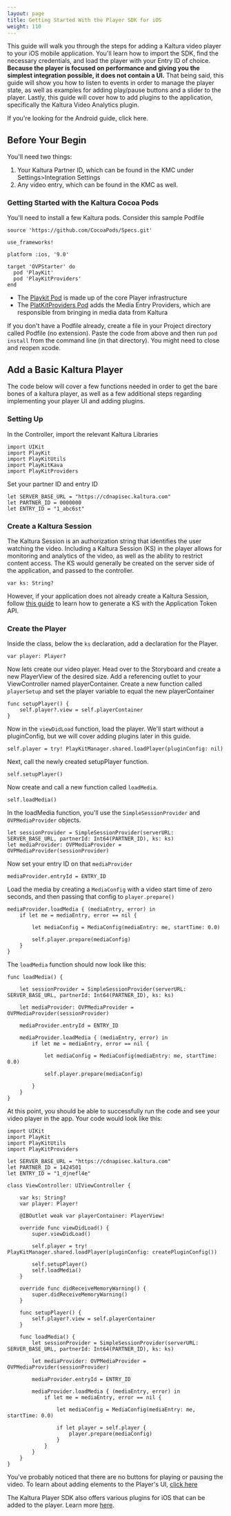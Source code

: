 ```yaml
---
layout: page
title: Getting Started With the Player SDK for iOS
weight: 110
---
```


This guide will walk you through the steps for adding a Kaltura video player to your iOS mobile application. You'll learn how to import the SDK, find the necessary credentials, and load the player with your Entry ID of choice. **Because the player is focused on performance and giving you the simplest integration possible, it does not contain a UI.** That being said, this guide will show you how to listen to events in order to manage the player state, as well as examples for adding play/pause buttons and a slider to the player. 
Lastly, this guide will cover how to add plugins to the application, specifically the Kaltura Video Analytics plugin.

If you're looking for the Android guide, click here. 

## Before Your Begin

You'll need two things: 
1. Your Kaltura Partner ID, which can be found in the KMC under Settings>Integration Settings 
2. Any video entry, which can be found in the KMC as well. 

### Getting Started with the Kaltura Cocoa Pods

You'll need to install a few Kaltura pods. Consider this sample Podfile 
```
source 'https://github.com/CocoaPods/Specs.git'

use_frameworks!

platform :ios, '9.0'

target 'OVPStarter' do
  pod 'PlayKit'
  pod 'PlayKitProviders'
end
```

- The [Playkit Pod](https://cocoapods.org/pods/PlayKit) is made up of the core Player infrastructure 
- The [PlatKitProviders Pod](https://cocoapods.org/pods/PlayKitProviders) adds the Media Entry Providers, which are responsible from bringing in media data from Kaltura 

If you don't have a Podfile already, create a file in your Project directory called Podfile (no extension). Paste the code from above and then run `pod install` from the command line (in that directory). You might need to close and reopen xcode. 

## Add a Basic Kaltura Player 

The code below will cover a few functions needed in order to get the bare bones of a kaltura player, as well as a few additional steps regarding implementing your player UI and adding plugins. 

### Setting Up 

In the Controller, import the relevant Kaltura Libraries 

```
import UIKit
import PlayKit
import PlayKitUtils
import PlayKitKava
import PlayKitProviders
```

Set your partner ID and entry ID 

```
let SERVER_BASE_URL = "https://cdnapisec.kaltura.com"
let PARTNER_ID = 0000000
let ENTRY_ID = "1_abc6st"
```

### Create a Kaltura Session 

The Kaltura Session is an authorization string that identifies the user watching the video. Including a Kaltura Session (KS) in the player allows for monitoring and analytics of the video, as well as the ability to restrict content access. The KS would generally be created on the server side of the application, and passed to the controller. 

```
var ks: String?
```

However, if your application does not already create a Kaltura Session, follow [this guide](http://developer.kaltura.com/player/ios/kaltura-session-authentication-ios.html) to learn how to generate a KS with the Application Token API. 


### Create the Player

Inside the class, below the `ks` declaration, add a declaration for the Player. 

```
var player: Player?
```

Now lets create our video player. Head over to the Storyboard and create a new PlayerView of the desired size. Add a referencing outlet to your ViewController named playerContainer. Create a new function called `playerSetup` and set the player variable to equal the new playerContainer 

```
func setupPlayer() {
    self.player?.view = self.playerContainer
}
```

Now in the `viewDidLoad` function, load the player. We'll start without a pluginConfig, but we will cover adding plugins later in this guide. 

 ```
self.player = try! PlayKitManager.shared.loadPlayer(pluginConfig: nil)
 ```
Next, call the newly created setupPlayer function. 
```
self.setupPlayer()
```

Now create and call a new function called `loadMedia`. 

```
self.loadMedia()
```

In the loadMedia function, you'll use the `SimpleSessionProvider` and `OVPMediaProvider` objects. 

```
let sessionProvider = SimpleSessionProvider(serverURL: SERVER_BASE_URL, partnerId: Int64(PARTNER_ID), ks: ks)
let mediaProvider: OVPMediaProvider = OVPMediaProvider(sessionProvider)
```

Now set your entry ID on that `mediaProvider`

```
mediaProvider.entryId = ENTRY_ID
```

Load the media by creating a `MediaConfig` with a video start time of zero seconds, and then passing that config to `player.prepare()`

```
mediaProvider.loadMedia { (mediaEntry, error) in
    if let me = mediaEntry, error == nil {
    
        let mediaConfig = MediaConfig(mediaEntry: me, startTime: 0.0)

        self.player.prepare(mediaConfig)
    }
}
```

The `loadMedia` function should now look like this: 

```
func loadMedia() {

    let sessionProvider = SimpleSessionProvider(serverURL: SERVER_BASE_URL, partnerId: Int64(PARTNER_ID), ks: ks)

    let mediaProvider: OVPMediaProvider = OVPMediaProvider(sessionProvider)

    mediaProvider.entryId = ENTRY_ID

    mediaProvider.loadMedia { (mediaEntry, error) in
        if let me = mediaEntry, error == nil {

            let mediaConfig = MediaConfig(mediaEntry: me, startTime: 0.0)

            self.player.prepare(mediaConfig)

        }
    }
}
```
At this point, you should be able to successfully run the code and see your video player in the app. Your code would look like this: 

```
import UIKit
import PlayKit
import PlayKitUtils
import PlayKitProviders

let SERVER_BASE_URL = "https://cdnapisec.kaltura.com"
let PARTNER_ID = 1424501
let ENTRY_ID = "1_djnefl4e"

class ViewController: UIViewController {
    
    var ks: String?
    var player: Player!
    
    @IBOutlet weak var playerContainer: PlayerView!
    
    override func viewDidLoad() {
        super.viewDidLoad()

        self.player = try! PlayKitManager.shared.loadPlayer(pluginConfig: createPluginConfig())
        
        self.setupPlayer()
        self.loadMedia()
    }

    override func didReceiveMemoryWarning() {
        super.didReceiveMemoryWarning()
    }
    
    func setupPlayer() {
        self.player?.view = self.playerContainer
    }
    
    func loadMedia() {
        let sessionProvider = SimpleSessionProvider(serverURL: SERVER_BASE_URL, partnerId: Int64(PARTNER_ID), ks: ks)
        
        let mediaProvider: OVPMediaProvider = OVPMediaProvider(sessionProvider)
        
        mediaProvider.entryId = ENTRY_ID
        
        mediaProvider.loadMedia { (mediaEntry, error) in
            if let me = mediaEntry, error == nil {
                
                let mediaConfig = MediaConfig(mediaEntry: me, startTime: 0.0)
                
                if let player = self.player {
                    player.prepare(mediaConfig)
                }
            }
        }
    }
}

```

You've probably noticed that there are no buttons for playing or pausing the video. To learn about adding elements to the Player's UI, [click here](http://developer.kaltura.com/player/ios/player-ui-ios.html) 

The Kaltura Player SDK also offers various plugins for iOS that can be added to the player. Learn more [here](http://developer.kaltura.com/player/ios/analytics-plugins-ios.html). 



